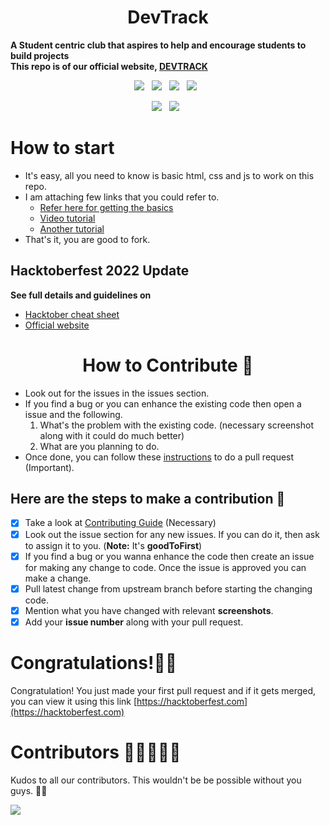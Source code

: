 <h1 align=center> DevTrack </h1>

**A Student centric club that aspires to help and encourage students to build projects** <br>
**This repo is of our official website, [DEVTRACK](https://devtrack.tech)**


<p align="center">
  <a href="https://github.com/DevTrackClub/DevTrackWebsite/issues"><img src="https://img.shields.io/github/issues/DevTrackClub/DevTrackwebsite.svg?style=for-the-badge&logo=appveyor" /></a>&nbsp;&nbsp;
    <a href="https://github.com/DevTrackClub/DevTrackwebsite/fork"><img src="https://img.shields.io/github/forks/DevTrackClub/DevTrackwebsite.svg?style=for-the-badge&logo=appveyor" /></a>&nbsp;&nbsp;
  <a href="#"><img src="https://img.shields.io/github/stars/DevTrackClub/DevTrackwebsite.svg?style=for-the-badge&logo=appveyor" /></a>&nbsp;&nbsp;
  <a href="https://github.com/DevTrackClub/DevTrackwebsite/blob/master/LICENSE"><img src="https://img.shields.io/github/license/DevTrackClub/DevTrackwebsite.svg?style=for-the-badge&logo=appveyor" /></a>&nbsp;&nbsp;
  </p>
  
<p align="center"> 
  <a href="#"><img src="https://forthebadge.com/images/badges/built-by-developers.svg" /></a>&nbsp;&nbsp;
  <a href="#"><img src="https://forthebadge.com/images/badges/built-with-love.svg" /></a>&nbsp;&nbsp;
</p>

# How to start

* It's easy, all you need to know is basic html, css and js to work on this repo.
* I am attaching few links that you could refer to.
  * [Refer here for getting the basics](https://www.w3schools.com/)
  * [Video tutorial](https://scrimba.com/learn/htmlandcss)
  * [Another tutorial](https://scrimba.com/learn/learnjavascript)
* That's it, you are good to fork.

## Hacktoberfest 2022 Update

**See full details and guidelines on**
  * [Hacktober cheat sheet](https://github.com/DevTrackClub/DevTrackWebsite/blob/main/HACTOBERFEST.md) 
  * [Official website](https://hacktoberfest.digitalocean.com/)
  
<h1 align=center> How to Contribute 🤔 </h1>

* Look out for the issues in the issues section.
* If you find a bug or you can enhance the existing code then open a issue and the following.
  1. What's the problem with the existing code. (necessary screenshot along with it could do much better)
  2. What are you planning to do.
* Once done, you can follow these [instructions](https://github.com/DevTrackClub/DevTrackWebsite/blob/main/GITHUB.MD) to do a pull request (Important).

## Here are the steps to make a contribution 👣

- [x] Take a look at [Contributing Guide](https://github.com/DevTrackClub/DevTrackWebsite/blob/main/CONTRIBUTING.md) (Necessary)
- [x] Look out the issue section for any new issues. If you can do it, then ask to assign it to you. (**Note:** It's **goodToFirst**)
- [x] If you find a bug or you wanna enhance the code then create an issue for making any change to code. Once the issue is approved you can make a change.
- [x] Pull latest change from upstream branch before starting the changing code.
- [x] Mention what you have changed with relevant **screenshots**.
- [x] Add your **issue number** along with your pull request.

# Congratulations!🤩🥳

Congratulation! You just made your first pull request and if it gets merged, you can view it using this link [https://hacktoberfest.com](https://hacktoberfest.com)

# Contributors 🤩👩‍💻👨‍💻
Kudos to all our contributors. This wouldn't be be possible without you guys. 🎉👏

<!-- readme: contributors -start -->
<a href="https://github.com/DevTrackClub/DevTrackWebsite/graphs/contributors">
  <img src="https://contrib.rocks/image?repo=DevTrackClub/DevTrackWebsite" />
</a>
<!-- readme: contributors -end -->
